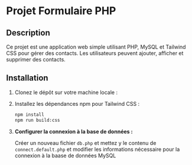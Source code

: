 # Projet Formulaire PHP

## Description

Ce projet est une application web simple utilisant PHP, MySQL et Tailwind CSS pour gérer des contacts. Les utilisateurs peuvent ajouter, afficher et supprimer des contacts.

## Installation

1. Clonez le dépôt sur votre machine locale :

2. Installez les dépendances npm pour Tailwind CSS :

   ```bash
   npm install
   npm run build:css
   ```

3. **Configurer la connexion à la base de données :**

   Créer un nouveau fichier `db.php` et mettez y le contenu de `connect.default.php` et modifier les informations nécessaire pour la connexion à la baase de données MySQL
